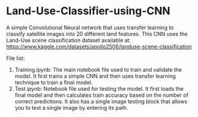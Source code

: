 # Land-Use-Classifier-using-CNN
A simple Convolutional Neural network that uses transfer learning to classify satellite images into 20 different land features.
This CNN uses the Land-Use scene classification dataset available at:
https://www.kaggle.com/datasets/apollo2506/landuse-scene-classification

File list:
1.  Training.ipynb: The main notebook file used to train and validate the model. It first trains a simple CNN and then uses transfer learning technique to train a final
    model.
2.  Test.ipynb: Notebook file used for testing the model. It first loads the final model and then calculates train accuracy based on the number of correct predictions. 
    It also has a single image testing block that allows you to test a single image by entering its path.
